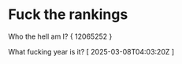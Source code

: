 # Fuck the rankings

Who the hell am I?
{ 12065252 }

What fucking year is it?
[ 2025-03-08T04:03:20Z ]
